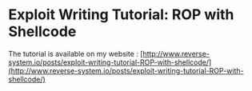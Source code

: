 # Exploit Writing Tutorial: ROP with Shellcode

The tutorial is available on my website : [http://www.reverse-system.io/posts/exploit-writing-tutorial-ROP-with-shellcode/](http://www.reverse-system.io/posts/exploit-writing-tutorial-ROP-with-shellcode/)
